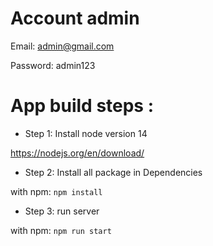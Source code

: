 # Account admin
Email: admin@gmail.com 


Password: admin123
# App build steps :


 - Step 1: Install node version 14

https://nodejs.org/en/download/

- Step 2: Install all package in Dependencies

with npm: `npm install`

- Step 3: run server

with npm: `npm run start`

